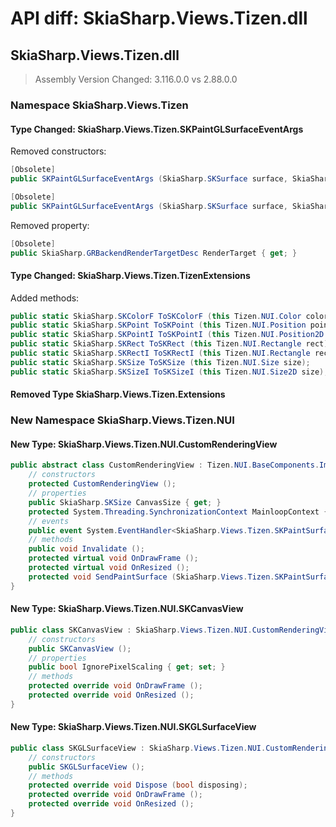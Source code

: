 # API diff: SkiaSharp.Views.Tizen.dll

## SkiaSharp.Views.Tizen.dll

> Assembly Version Changed: 3.116.0.0 vs 2.88.0.0

### Namespace SkiaSharp.Views.Tizen

#### Type Changed: SkiaSharp.Views.Tizen.SKPaintGLSurfaceEventArgs

Removed constructors:

```csharp
[Obsolete]
public SKPaintGLSurfaceEventArgs (SkiaSharp.SKSurface surface, SkiaSharp.GRBackendRenderTargetDesc renderTarget);

[Obsolete]
public SKPaintGLSurfaceEventArgs (SkiaSharp.SKSurface surface, SkiaSharp.GRBackendRenderTarget renderTarget, SkiaSharp.GRSurfaceOrigin origin, SkiaSharp.SKColorType colorType, SkiaSharp.GRGlFramebufferInfo glInfo);
```

Removed property:

```csharp
[Obsolete]
public SkiaSharp.GRBackendRenderTargetDesc RenderTarget { get; }
```


#### Type Changed: SkiaSharp.Views.Tizen.TizenExtensions

Added methods:

```csharp
public static SkiaSharp.SKColorF ToSKColorF (this Tizen.NUI.Color color);
public static SkiaSharp.SKPoint ToSKPoint (this Tizen.NUI.Position point);
public static SkiaSharp.SKPointI ToSKPointI (this Tizen.NUI.Position2D point);
public static SkiaSharp.SKRect ToSKRect (this Tizen.NUI.Rectangle rect);
public static SkiaSharp.SKRectI ToSKRectI (this Tizen.NUI.Rectangle rect);
public static SkiaSharp.SKSize ToSKSize (this Tizen.NUI.Size size);
public static SkiaSharp.SKSizeI ToSKSizeI (this Tizen.NUI.Size2D size);
```


#### Removed Type SkiaSharp.Views.Tizen.Extensions

### New Namespace SkiaSharp.Views.Tizen.NUI

#### New Type: SkiaSharp.Views.Tizen.NUI.CustomRenderingView

```csharp
public abstract class CustomRenderingView : Tizen.NUI.BaseComponents.ImageView {
	// constructors
	protected CustomRenderingView ();
	// properties
	public SkiaSharp.SKSize CanvasSize { get; }
	protected System.Threading.SynchronizationContext MainloopContext { get; }
	// events
	public event System.EventHandler<SkiaSharp.Views.Tizen.SKPaintSurfaceEventArgs> PaintSurface;
	// methods
	public void Invalidate ();
	protected virtual void OnDrawFrame ();
	protected virtual void OnResized ();
	protected void SendPaintSurface (SkiaSharp.Views.Tizen.SKPaintSurfaceEventArgs e);
}
```

#### New Type: SkiaSharp.Views.Tizen.NUI.SKCanvasView

```csharp
public class SKCanvasView : SkiaSharp.Views.Tizen.NUI.CustomRenderingView {
	// constructors
	public SKCanvasView ();
	// properties
	public bool IgnorePixelScaling { get; set; }
	// methods
	protected override void OnDrawFrame ();
	protected override void OnResized ();
}
```

#### New Type: SkiaSharp.Views.Tizen.NUI.SKGLSurfaceView

```csharp
public class SKGLSurfaceView : SkiaSharp.Views.Tizen.NUI.CustomRenderingView {
	// constructors
	public SKGLSurfaceView ();
	// methods
	protected override void Dispose (bool disposing);
	protected override void OnDrawFrame ();
	protected override void OnResized ();
}
```

